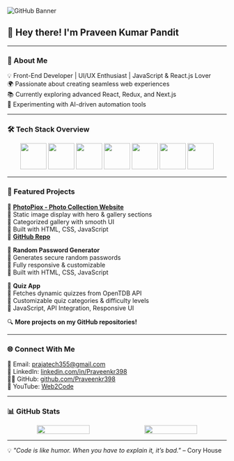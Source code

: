 ![GitHub Banner](https://github.com/user-attachments/assets/881608c6-fbee-41ff-b268-d8b2b7e8c03b)

## 👋 Hey there! I'm Praveen Kumar Pandit  

---  

### 🚀 About Me  
💡 Front-End Developer | UI/UX Enthusiast | JavaScript & React.js Lover  
🌍 Passionate about creating seamless web experiences  
📚 Currently exploring advanced React, Redux, and Next.js  
🤖 Experimenting with AI-driven automation tools  

---  

### 🛠 Tech Stack Overview  
<div align="center">
  <img src="https://img.shields.io/badge/-HTML5-E34F26?style=for-the-badge&logo=html5&logoColor=white" width="auto" height="60"/>
  <img src="https://img.shields.io/badge/-CSS3-1572B6?style=for-the-badge&logo=css3&logoColor=white" width="auto" height="60"/>
  <img src="https://img.shields.io/badge/-JavaScript-F7DF1E?style=for-the-badge&logo=javascript&logoColor=black" width="auto" height="60"/>
  <img src="https://img.shields.io/badge/-React-61DAFB?style=for-the-badge&logo=react&logoColor=black" width="auto" height="60"/>
  <img src="https://img.shields.io/badge/-Redux-764ABC?style=for-the-badge&logo=redux&logoColor=white" width="auto" height="60"/>
  <img src="https://img.shields.io/badge/-TailwindCSS-38B2AC?style=for-the-badge&logo=tailwind-css&logoColor=white" width="auto" height="60"/>
  <img src="https://img.shields.io/badge/-Bootstrap-7952B3?style=for-the-badge&logo=bootstrap&logoColor=white" width="auto" height="60"/>
</div>

---  

### 📂 Featured Projects  

🚀 **[PhotoPiox - Photo Collection Website](https://praveenkr398.github.io/PhotoPioX_PhotoCollection_Website/)**  
📌 Static image display with hero & gallery sections  
📌 Categorized gallery with smooth UI  
📌 Built with HTML, CSS, JavaScript  
🔗 **[GitHub Repo](https://github.com/Praveenkr398/PhotoPioX_PhotoCollection_Website)**  

🎯 **Random Password Generator**  
📌 Generates secure random passwords  
📌 Fully responsive & customizable  
📌 Built with HTML, CSS, JavaScript  

📝 **Quiz App**  
📌 Fetches dynamic quizzes from OpenTDB API  
📌 Customizable quiz categories & difficulty levels  
📌 JavaScript, API Integration, Responsive UI  

🔍 **More projects on my GitHub repositories!**  

---  

### 🌐 Connect With Me  
📧 Email: [prajatech355@gmail.com](mailto:prajatech355@gmail.com)  
💼 LinkedIn: [linkedin.com/in/Praveenkr398](https://www.linkedin.com/in/Praveenkr398)  
👨‍💻 GitHub: [github.com/Praveenkr398](https://github.com/Praveenkr398)  
🎥 YouTube: [Web2Code](https://www.youtube.com/@Web2Code)  

---  

### 📊 GitHub Stats  
<div align="center" style="display: flex; flex-wrap: wrap; justify-content: center;">  
  <img src="https://github-readme-stats.vercel.app/api?username=Praveenkr398&show_icons=true&theme=radical" width="49%"/>  
  <img src="https://github-readme-stats.vercel.app/api/top-langs/?username=Praveenkr398&layout=compact&theme=radical" width="49%"/>  
</div>  

---  

💡 *"Code is like humor. When you have to explain it, it’s bad."* – Cory House
